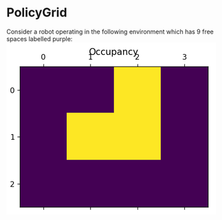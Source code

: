# PolicyGrid
Consider a robot operating in the following environment which has 9 free spaces labelled purple:
<img src= "docs/Screenshot 2025-03-18 201319.png" >
